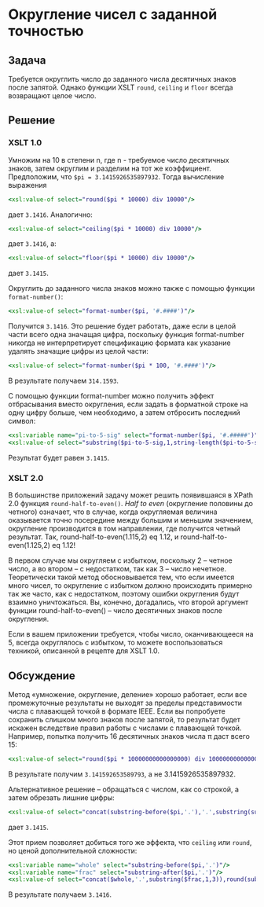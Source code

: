 # Округление чисел с заданной точностью

## Задача

Требуется округлить число до заданного числа десятичных знаков после запятой. Однако функции XSLT `round`, `ceiling` и `floor` всегда возвращают целое число.

## Решение

### XSLT 1.0

Умножим на 10 в степени n, где n - требуемое число десятичных знаков, затем округлим и разделим на тот же коэффициент. Предположим, что `$pi = 3.1415926535897932`. Тогда вычисление выражения

```xslt
<xsl:value-of select="round($pi * 10000) div 10000"/>
```

дает `3.1416`. Аналогично:

```xslt
<xsl:value-of select="ceiling($pi * 10000) div 10000"/>
```

дает `3.1416`, а:

```xslt
<xsl:value-of select="floor($pi * 10000) div 10000"/>
```

дает `3.1415`.

Округлить до заданного числа знаков можно также с помощью функции `format-number()`:

```xslt
<xsl:value-of select="format-number($pi, '#.####')"/>
```

Получится `3.1416`. Это решение будет работать, даже если в целой части всего одна значащая цифра, поскольку функция format-number никогда не интерпретирует спецификацию формата как указание удалять значащие цифры из целой части:

```xslt
<xsl:value-of select="format-number($pi * 100, '#.####')"/>
```

В результате получаем `314.1593`.

С помощью функции format-number можно получить эффект отбрасывания вместо округления, если задать в форматной строке на одну цифру больше, чем необходимо, а затем отбросить последний символ:

```xslt
<xsl:variable name="pi-to-5-sig" select="format-number($pi, '#.#####')"/>
<xsl:value-of select="substring($pi-to-5-sig,1,string-length($pi-to-5-sig) - 1"/>
```

Результат будет равен `3.1415`.

### XSLT 2.0

В большинстве приложений задачу может решить появившаяся в XPath 2.0 функция `round-half-to-even()`. _Half to even_ (округление половины до четного) означает, что в случае, когда округляемая величина оказывается точно посередине между большим и меньшим значением, округление производится в том направлении, где получится четный результат. Так, round-half-to-even(1.115,2) eq 1.12, и round-half-to-even(1.125,2) eq 1.12!

В первом случае мы округляем с избытком, поскольку 2 – четное число, а во втором – с недостатком, так как 3 – число нечетное. Теоретически такой метод обосновывается тем, что если имеется много чисел, то округление с избытком должно происходить примерно так же часто, как с недостатком, поэтому ошибки округления будут взаимно уничтожаться. Вы, конечно, догадались, что второй аргумент функции round-half-to-even() – число десятичных знаков после округления.

Если в вашем приложении требуется, чтобы число, оканчивающееся на 5, всегда округлялось с избытком, то можете воспользоваться техникой, описанной в рецепте для XSLT 1.0.

## Обсуждение

Метод «умножение, округление, деление» хорошо работает, если все промежуточные результаты не выходят за пределы представимости числа с плавающей точкой в формате IEEE. Если вы попробуете сохранить слишком много знаков после запятой, то результат будет искажен вследствие правил работы с числами с плавающей точкой. Например, попытка получить 16 десятичных знаков числа π даст всего 15:

```xslt
<xsl:value-of select="round($pi * 10000000000000000) div 10000000000000000"/>
```

В результате получим `3.141592653589793`, а не 3.1415926535897932.

Альтернативное решение – обращаться с числом, как со строкой, а затем обрезать лишние цифры:

```xslt
<xsl:value-of select="concat(substring-before($pi,'.'),'.',substring(substring-after($pi,'.'),1,4))"/>
```

дает `3.1415`.

Этот прием позволяет добиться того же эффекта, что `ceiling` или `round`, но ценой дополнительной сложности:

```xslt
<xsl:variable name="whole" select="substring-before($pi,'.')"/>
<xsl:variable name="frac" select="substring-after($pi,'.')"/>
<xsl:value-of select="concat($whole,'.',substring($frac,1,3)),round(substring($frac,4,2) div 10))"/>
```

В результате получаем `3.1416`.
